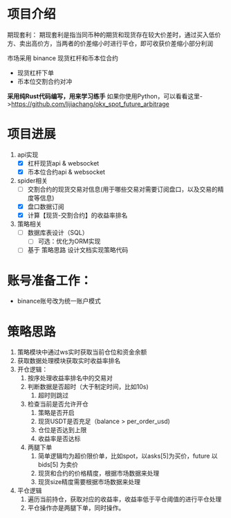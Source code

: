 # 项目介绍
期现套利：
期现套利是指当同币种的期货和现货存在较大价差时，通过买入低价方、卖出高价方，当两者的价差缩小时进行平仓，即可收获价差缩小部分利润

市场采用 binance 现货杠杆和币本位合约
* 现货杠杆下单
* 币本位交割合约对冲

**采用纯Rust代码编写，用来学习练手**
如果你使用Python，可以看看这里->https://github.com/lijiachang/okx_spot_future_arbitrage

# 项目进展
1. api实现
   - [x] 杠杆现货api & websocket
   - [x] 币本位合约api & websocket
2. spider相关
   - [ ] 交割合约的现货交易对信息(用于哪些交易对需要订阅盘口，以及交易的精度等信息)
   - [x] 盘口数据订阅
   - [x] 计算【现货-交割合约】的收益率排名
3. 策略相关
   - [ ] 数据库表设计（SQL）
     - [ ] 可选：优化为ORM实现
   - [ ] 基于 策略思路 设计文档实现策略代码

# 账号准备工作：
* binance账号改为统一账户模式

# 策略思路
1. 策略模块中通过ws实时获取当前仓位和资金余额
2. 获取数据处理模块获取实时收益率排名
3. 开仓逻辑：
   1. 按序处理收益率排名中的交易对
   2. 判断数据是否超时（大于制定时间，比如10s)
      1. 超时则跳过
   3. 检查当前是否允许开仓
      1. 策略是否开启
      2. 现货USDT是否充足（balance > per_order_usd)
      3. 仓位是否达到上限
      4. 收益率是否达标
   4. 两腿下单
      1. 简单逻辑均为超价限价单，比如spot，以asks[5]为买价，future 以 bids[5] 为卖价
      2. 现货和合约的价格精度，根据市场数据来处理
      3. 现货size精度需要根据市场数据来处理
4. 平仓逻辑
   1. 遍历当前持仓，获取对应的收益率，收益率低于平仓阈值的进行平仓处理
   2. 平仓操作亦是两腿下单，同时操作。
